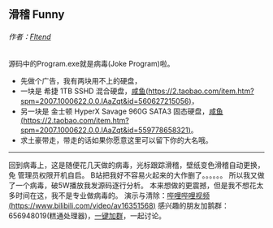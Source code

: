 ## 滑稽 Funny
###### 作者：[Fltend](https://www.fltend.top/ "Fltend")
源码中的Program.exe就是病毒(Joke Program)啦。
- 先做个广告，我有两块用不上的硬盘，
- 一块是 希捷 1TB SSHD 混合硬盘，[咸鱼(https://2.taobao.com/item.htm?spm=2007.1000622.0.0.lAaZqt&id=560627215056)](https://2.taobao.com/item.htm?spm=2007.1000622.0.0.lAaZqt&id=560627215056 "咸鱼(https://2.taobao.com/item.htm?spm=2007.1000622.0.0.lAaZqt&id=560627215056)")，
- 另一块是 金士顿 HyperX Savage 960G SATA3 固态硬盘，[咸鱼(https://2.taobao.com/item.htm?spm=2007.1000622.0.0.lAaZqt&id=559778658321)](https://2.taobao.com/item.htm?spm=2007.1000622.0.0.lAaZqt&id=559778658321 "咸鱼(https://2.taobao.com/item.htm?spm=2007.1000622.0.0.lAaZqt&id=559778658321)")。
- 求土豪带走，带走的话如果你愿意这里可以留下你的大名哦。
---
回到病毒上，这是随便花几天做的病毒，光标跟踪滑稽，壁纸变色滑稽自动更换，免
管理员权限开机自启。
B站把我好不容易火起来的大作删了。。。。。。
所以我又做了一个病毒，破5W播放我发源码逐行分析。
本来想做的更震撼，但是我不想花太多时间在这，我不是专业做病毒的。
演示与清除：[哔哩哔哩视频(https://www.bilibili.com/video/av16351568)](https://www.bilibili.com/video/av16351568 "哔哩哔哩视频(https://www.bilibili.com/video/av16351568)")
感兴趣的朋友加鹅群：656948019(糕通处理器)，[一键加群](https://jq.qq.com/?_wv=1027&k=5t9lKdT "一键加群")，一起讨论。
